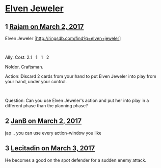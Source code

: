 # [Elven Jeweler](https://community.fantasyflightgames.com/topic/243885-elven-jeweler/)

## 1 [Rajam on March 2, 2017](https://community.fantasyflightgames.com/topic/243885-elven-jeweler/?do=findComment&comment=2663935)

Elven Jeweler [http://ringsdb.com/find?q=elven+jeweler]

 

Ally. Cost: 2.1   1   1   2  

Noldor. Craftsman.

Action: Discard 2 cards from your hand to put Elven Jeweler into play from your hand, under your control.

 

Question: Can you use Elven Jeweler's action and put her into play in a different phase than the planning phase?

## 2 [JanB on March 2, 2017](https://community.fantasyflightgames.com/topic/243885-elven-jeweler/?do=findComment&comment=2663966)

jap .. you can use every action-window you like

## 3 [Lecitadin on March 3, 2017](https://community.fantasyflightgames.com/topic/243885-elven-jeweler/?do=findComment&comment=2664826)

He becomes a good on the spot defender for a sudden enemy attack.

